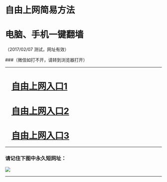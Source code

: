 # 自由上网简易方法

# 电脑、手机一键翻墙

（2017/02/07 测试，网址有效）

###（微信如打不开，请转到浏览器打开）

***


# &nbsp;&nbsp; <a href="http://fqtz-1195.fqtz99.info/?t=7167&?uid=1 " target="_blank">自由上网入口1</a>
# &nbsp;&nbsp; <a href="http://fqtz-1196.fqtz99.info/?t=10295&?uid=2 " target="_blank">自由上网入口2</a>
# &nbsp;&nbsp; <a href="https://github.com/ogate/ogate/blob/master/README.md?0125" target="_blank">自由上网入口3</a>
***

### 请记住下图中永久短网址：

<img src="https://fqtz-9999.fqtz99.info/pic/yjfq-20170119ok.png" /> 


***

